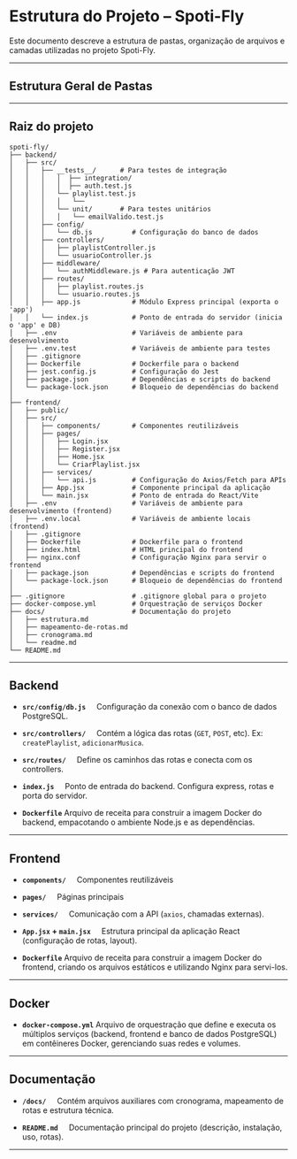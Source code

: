 # Estrutura do Projeto – Spoti-Fly

Este documento descreve a estrutura de pastas, organização de arquivos e camadas utilizadas no projeto Spoti-Fly.

---

## Estrutura Geral de Pastas

---

## Raiz do projeto

```
spoti-fly/
├── backend/
│   ├── src/
│   │   ├── __tests__/      # Para testes de integração
│   │   │   │  ├── integration/
│   │   │   │  ├── auth.test.js
│   │   │   └── playlist.test.js
│   │   │   │   └──
│   │   │   └── unit/       # Para testes unitários
│   │   │   │   └── emailValido.test.js
│   │   ├── config/
│   │   │   └── db.js          # Configuração do banco de dados
│   │   ├── controllers/
│   │   │   ├── playlistController.js
│   │   │   └── usuarioController.js
│   │   ├── middleware/
│   │   │   └── authMiddleware.js # Para autenticação JWT
│   │   ├── routes/
│   │   │   ├── playlist.routes.js
│   │   │   └── usuario.routes.js
│   │   ├── app.js             # Módulo Express principal (exporta o 'app')
│   │   └── index.js           # Ponto de entrada do servidor (inicia o 'app' e DB)
│   ├── .env                   # Variáveis de ambiente para desenvolvimento
│   ├── .env.test              # Variáveis de ambiente para testes
│   ├── .gitignore
│   ├── Dockerfile             # Dockerfile para o backend
│   ├── jest.config.js         # Configuração do Jest
│   ├── package.json           # Dependências e scripts do backend
│   └── package-lock.json      # Bloqueio de dependências do backend
│
├── frontend/
│   ├── public/
│   ├── src/
│   │   ├── components/        # Componentes reutilizáveis
│   │   ├── pages/
│   │   │   ├── Login.jsx
│   │   │   ├── Register.jsx
│   │   │   ├── Home.jsx
│   │   │   └── CriarPlaylist.jsx
│   │   ├── services/
│   │   │   └── api.js         # Configuração do Axios/Fetch para APIs
│   │   ├── App.jsx            # Componente principal da aplicação
│   │   └── main.jsx           # Ponto de entrada do React/Vite
│   ├── .env                   # Variáveis de ambiente para desenvolvimento (frontend)
│   ├── .env.local             # Variáveis de ambiente locais (frontend)
│   ├── .gitignore
│   ├── Dockerfile             # Dockerfile para o frontend
│   ├── index.html             # HTML principal do frontend
│   ├── nginx.conf             # Configuração Nginx para servir o frontend
│   ├── package.json           # Dependências e scripts do frontend
│   └── package-lock.json      # Bloqueio de dependências do frontend
│
├── .gitignore                 # .gitignore global para o projeto
├── docker-compose.yml         # Orquestração de serviços Docker
├── docs/                      # Documentação do projeto
│   ├── estrutura.md
│   ├── mapeamento-de-rotas.md
│   ├── cronograma.md
│   └── readme.md
└── README.md
```

---

## Backend

- **`src/config/db.js`**  
    Configuração da conexão com o banco de dados PostgreSQL.

- **`src/controllers/`**  
    Contém a lógica das rotas (`GET`, `POST`, etc). Ex: `createPlaylist`, `adicionarMusica`.

- **`src/routes/`**  
    Define os caminhos das rotas e conecta com os controllers.

- **`index.js`**  
    Ponto de entrada do backend. Configura express, rotas e porta do servidor.

- **`Dockerfile`**
  Arquivo de receita para construir a imagem Docker do backend, empacotando o ambiente Node.js e as dependências.

---

## Frontend

- **`components/`**  
    Componentes reutilizáveis

- **`pages/`**  
    Páginas principais

- **`services/`**  
    Comunicação com a API (`axios`, chamadas externas).

- **`App.jsx` + `main.jsx`**  
    Estrutura principal da aplicação React (configuração de rotas, layout).

- **`Dockerfile`**
  Arquivo de receita para construir a imagem Docker do frontend, criando os arquivos estáticos e utilizando Nginx para servi-los.

---

## Docker

- **`docker-compose.yml`**
  Arquivo de orquestração que define e executa os múltiplos serviços (backend, frontend e banco de dados PostgreSQL) em contêineres Docker, gerenciando suas redes e volumes.

---

## Documentação

- **`/docs/`**  
    Contém arquivos auxiliares com cronograma, mapeamento de rotas e estrutura técnica.

- **`README.md`**  
    Documentação principal do projeto (descrição, instalação, uso, rotas).

---
